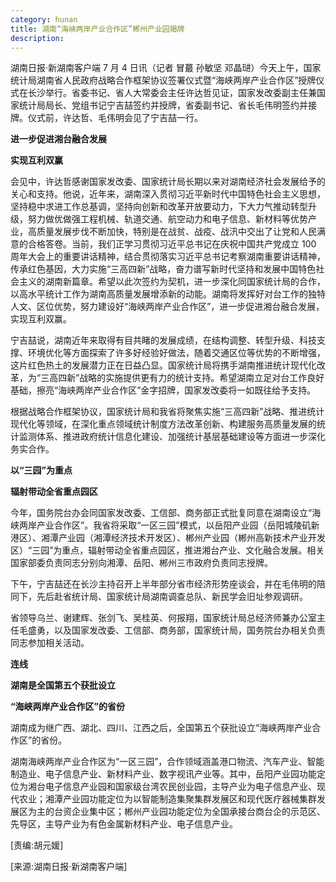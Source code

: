 ```yaml
---
category: hunan
title: 湖南“海峡两岸产业合作区”郴州产业园揭牌
description:
---
```


湖南日报·新湖南客户端 7 月 4 日讯（记者 冒蕞 孙敏坚 邓晶琎）今天上午，国家统计局湖南省人民政府战略合作框架协议签署仪式暨“海峡两岸产业合作区”授牌仪式在长沙举行。省委书记、省人大常委会主任许达哲见证，国家发改委副主任兼国家统计局局长、党组书记宁吉喆签约并授牌，省委副书记、省长毛伟明签约并接牌。仪式前，许达哲、毛伟明会见了宁吉喆一行。

**进一步促进湘台融合发展**

**实现互利双赢**

会见中，许达哲感谢国家发改委、国家统计局长期以来对湖南经济社会发展给予的关心和支持。他说，近年来，湖南深入贯彻习近平新时代中国特色社会主义思想，坚持稳中求进工作总基调，坚持向创新和改革开放要动力，下大力气推动转型升级，努力做优做强工程机械、轨道交通、航空动力和电子信息、新材料等优势产业，高质量发展步伐不断加快，特别是在战贫、战疫、战汛中交出了让党和人民满意的合格答卷。当前，我们正学习贯彻习近平总书记在庆祝中国共产党成立 100 周年大会上的重要讲话精神，结合贯彻落实习近平总书记考察湖南重要讲话精神，传承红色基因，大力实施“三高四新”战略，奋力谱写新时代坚持和发展中国特色社会主义的湖南新篇章。希望以此次签约为契机，进一步深化同国家统计局的合作，以高水平统计工作为湖南高质量发展增添新的动能。湖南将发挥好对台工作的独特人文、区位优势，努力建设好“海峡两岸产业合作区”，进一步促进湘台融合发展，实现互利双赢。

宁吉喆说，湖南近年来取得有目共睹的发展成绩，在结构调整、转型升级、科技支撑、环境优化等方面探索了许多好经验好做法，随着交通区位等优势的不断增强，这片红色热土的发展潜力正在日益凸显。国家统计局将携手湖南推进统计现代化改革，为“三高四新”战略的实施提供更有力的统计支持。希望湖南立足对台工作良好基础，擦亮“海峡两岸产业合作区”金字招牌，国家发改委将一如既往给予支持。

根据战略合作框架协议，国家统计局和我省将聚焦实施“三高四新”战略、推进统计现代化等领域，在深化重点领域统计制度方法改革创新、构建服务高质量发展的统计监测体系、推进政府统计信息化建设、加强统计基层基础建设等方面进一步深化务实合作。

**以“三园”为重点**

**辐射带动全省重点园区**

今年，国务院台办会同国家发改委、工信部、商务部正式批复同意在湖南设立“海峡两岸产业合作区”。我省将采取“一区三园”模式，以岳阳产业园（岳阳城陵矶新港区）、湘潭产业园（湘潭经济技术开发区）、郴州产业园（郴州高新技术产业开发区）“三园”为重点，辐射带动全省重点园区，推进湘台产业、文化融合发展。相关国家部委负责同志分别向湘潭、岳阳、郴州三市政府负责同志授牌。

下午，宁吉喆还在长沙主持召开上半年部分省市经济形势座谈会，并在毛伟明的陪同下，先后赴省统计局、国家统计局湖南调查总队、新民学会旧址参观调研。

省领导乌兰、谢建辉、张剑飞、吴桂英、何报翔，国家统计局总经济师兼办公室主任毛盛勇，以及国家发改委、工信部、商务部，国家统计局，国务院台办相关负责同志参加相关活动。

**连线**

**湖南是全国第五个获批设立**

**“海峡两岸产业合作区”的省份**

湖南成为继广西、湖北、四川、江西之后，全国第五个获批设立“海峡两岸产业合作区”的省份。

湖南海峡两岸产业合作区为“一区三园”，合作领域涵盖港口物流、汽车产业、智能制造业、电子信息产业、新材料产业、数字视讯产业等。其中，岳阳产业园功能定位为湘台电子信息产业园和国家级台湾农民创业园，主导产业为电子信息产业、现代农业；湘潭产业园功能定位为以智能制造集聚集群发展区和现代医疗器械集群发展区为主的台资企业集中区；郴州产业园功能定位为全国承接台商台企的示范区、先导区，主导产业为有色金属新材料产业、电子信息产业。

[责编:胡元媛]

[来源:湖南日报·新湖南客户端]
